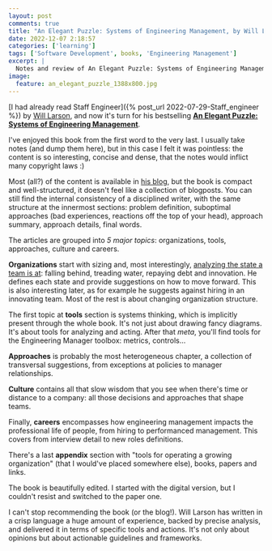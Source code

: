 ```yaml
---
layout: post
comments: true
title: "An Elegant Puzzle: Systems of Engineering Management, by Will Larson"
date: 2022-12-07 2:18:57
categories: ['learning']
tags: ['Software Development', books, 'Engineering Management']
excerpt: |
  Notes and review of An Elegant Puzzle: Systems of Engineering Management, by Will Larson.
image:
  feature: an_elegant_puzzle_1388x800.jpg
---
```


[I had already read Staff Engineer]({% post_url 2022-07-29-Staff_engineer %}) by [Will Larson](https://lethain.com/), 
and now it's turn for his bestselling
**[An Elegant Puzzle: Systems of Engineering Management](https://press.stripe.com/an-elegant-puzzle)**.

I've enjoyed this book from the first word to the very last. I usually take notes (and dump them here), but in this
case I felt it was pointless: the content is so interesting, concise and dense, that the notes would inflict many
copyright laws :)

Most (all?) of the content is available in [his blog](https://lethain.com/), but the book is compact and well-structured,
it doesn't feel like a collection of blogposts. You can still find the internal consistency of a disciplined writer,
with the same structure at the innermost sections: problem definition, suboptimal approaches (bad experiences, reactions off
the top of your head), approach summary, approach details, final words.

The articles are grouped into *5 major topics*: organizations, tools, approaches, culture and careers.

**Organizations** start with sizing and, most interestingly, [analyzing the state a team is at](https://lethain.com/durably-excellent-teams/):
falling behind, treading water, repaying debt and innovation. He defines each state and provide suggestions on how to
move forward. This is also interesting later, as for example he suggests against hiring in an innovating team. Most
of the rest is about changing organization structure.

The first topic at **tools** section is systems thinking, which is implicitly present through the whole book. It's not
just about drawing fancy diagrams. It's about tools for analyzing and acting. After that _meta_, you'll find tools
for the Engineering Manager toolbox: metrics, controls...

**Approaches** is probably the most heterogeneous chapter, a collection of transversal suggestions, from exceptions at
policies to manager relationships.

**Culture** contains all that slow wisdom that you see when there's time or distance to a company: all those decisions
and approaches that shape teams.

Finally, **careers** encompasses how engineering management impacts the professional life of people, from hiring to
performanced management. This covers from interview detail to new roles definitions.

There's a last **appendix** section with "tools for operating a growing organization" (that I would've placed somewhere
else), books, papers and links.

The book is beautifully edited. I started with the digital version, but I couldn't resist and switched to the paper one.

I can't stop recommending the book (or the blog!). Will Larson has written in a crisp language a huge amount of experience,
backed by precise analysis, and delivered it in terms of specific tools and actions. It's not only about opinions but
about actionable guidelines and frameworks.
